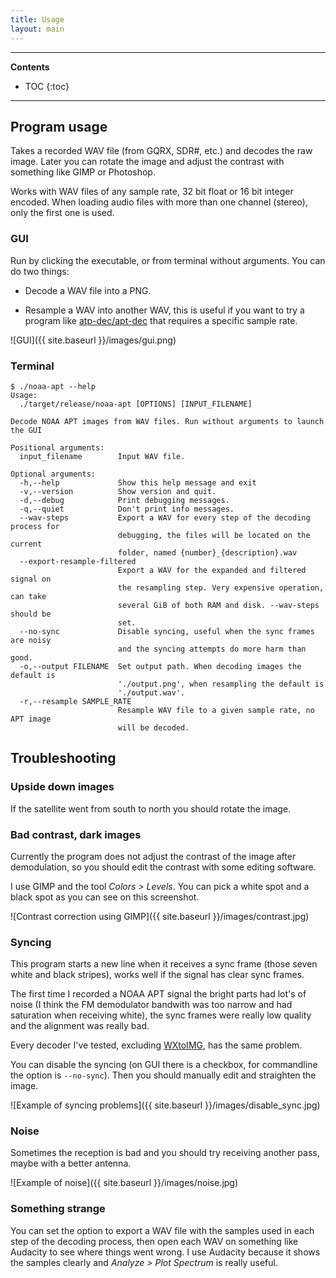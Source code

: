 ```yaml
---
title: Usage
layout: main
---
```


---

**Contents**

- TOC
{:toc}

---

## Program usage

Takes a recorded WAV file (from GQRX, SDR#, etc.) and decodes the raw image.
Later you can rotate the image and adjust the contrast with something like GIMP
or Photoshop.

Works with WAV files of any sample rate, 32 bit float or 16 bit integer encoded.
When loading audio files with more than one channel (stereo), only the first one
is used.

### GUI

Run by clicking the executable, or from terminal without arguments. You can do
two things:

- Decode a WAV file into a PNG.

- Resample a WAV into another WAV, this is useful if you want to try a program
  like [atp-dec/apt-dec] that requires a specific sample rate.

![GUI]({{ site.baseurl }}/images/gui.png)

### Terminal

```
$ ./noaa-apt --help
Usage:
  ./target/release/noaa-apt [OPTIONS] [INPUT_FILENAME]

Decode NOAA APT images from WAV files. Run without arguments to launch the GUI

Positional arguments:
  input_filename        Input WAV file.

Optional arguments:
  -h,--help             Show this help message and exit
  -v,--version          Show version and quit.
  -d,--debug            Print debugging messages.
  -q,--quiet            Don't print info messages.
  --wav-steps           Export a WAV for every step of the decoding process for
                        debugging, the files will be located on the current
                        folder, named {number}_{description}.wav
  --export-resample-filtered
                        Export a WAV for the expanded and filtered signal on
                        the resampling step. Very expensive operation, can take
                        several GiB of both RAM and disk. --wav-steps should be
                        set.
  --no-sync             Disable syncing, useful when the sync frames are noisy
                        and the syncing attempts do more harm than good.
  -o,--output FILENAME  Set output path. When decoding images the default is
                        './output.png', when resampling the default is
                        './output.wav'.
  -r,--resample SAMPLE_RATE
                        Resample WAV file to a given sample rate, no APT image
                        will be decoded.

```

## Troubleshooting

### Upside down images

If the satellite went from south to north you should rotate the image.

### Bad contrast, dark images

Currently the program does not adjust the contrast of the image after
demodulation, so you should edit the contrast with some editing software.

I use GIMP and the tool _Colors > Levels_. You can pick a white spot and a black
spot as you can see on this screenshot.

![Contrast correction using GIMP]({{ site.baseurl }}/images/contrast.jpg)

### Syncing

This program starts a new line when it receives a sync frame (those seven white
and black stripes), works well if the signal has clear sync frames.

The first time I recorded a NOAA APT signal the bright parts had lot's of noise
(I think the FM demodulator bandwith was too narrow and had saturation when
receiving white), the sync frames were really low quality and the alignment was
really bad.

Every decoder I've tested, excluding [WXtoIMG], has the same problem.

You can disable the syncing (on GUI there is a checkbox, for commandline the
option is `--no-sync`). Then you should manually edit and straighten the image.

![Example of syncing problems]({{ site.baseurl }}/images/disable_sync.jpg)

### Noise

Sometimes the reception is bad and you should try receiving another pass, maybe
with a better antenna.

![Example of noise]({{ site.baseurl }}/images/noise.jpg)

### Something strange

You can set the option to export a WAV file with the samples used in each step
of the decoding process, then open each WAV on something like Audacity to see
where things went wrong. I use Audacity because it shows the samples clearly and
_Analyze > Plot Spectrum_ is really useful.

[atp-dec/apt-dec]: https://github.com/csete/aptdec
[WXtoImg]: http://wxtoimg.com/
